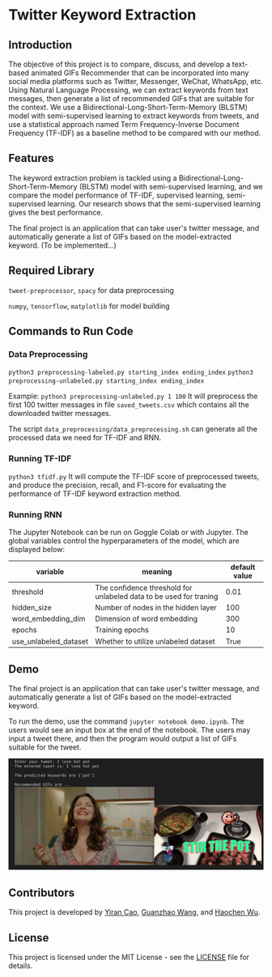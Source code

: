 # Twitter Keyword Extraction

## Introduction

The objective of this project is to compare, discuss, and develop a text-based animated GIFs Recommender that can be incorporated into many social media platforms such as Twitter, Messenger, WeChat, WhatsApp, etc. Using Natural Language Processing, we can extract keywords from text messages, then generate a list of recommended GIFs that are suitable for the context.
We use a Bidirectional-Long-Short-Term-Memory (BLSTM) model with semi-supervised learning to extract keywords from tweets, and use a statistical approach named Term Frequency-Inverse Document Frequency (TF-IDF) as a baseline method to be compared with our method.

## Features

The keyword extraction problem is tackled using a Bidirectional-Long-Short-Term-Memory (BLSTM) model with semi-supervised learning, and we compare the model performance of TF-IDF, supervised learning, semi-supervised learning. Our research shows that the semi-supervised learning gives the best performance.

The final project is an application that can take user's twitter message, and automatically generate a list of GIFs based on the model-extracted keyword. (To be implemented...)

## Required Library

`tweet-preprocessor`, `spacy` for data preprocessing

`numpy`, `tensorflow`, `matplotlib` for model building

## Commands to Run Code

### Data Preprocessing

`python3 preprocessing-labeled.py starting_index ending_index`
`python3 preprocessing-unlabeled.py starting_index ending_index`

Example:
`python3 preprocessing-unlabeled.py 1 100`
It will preprocess the first 100 twitter messages in file `saved_tweets.csv` which contains all the downloaded twitter messages.

The script `data_preprocessing/data_preprocessing.sh` can generate all the processed data we need for TF-IDF and RNN.

### Running TF-IDF

`python3 tfidf.py`
It will compute the TF-IDF score of preprocessed tweets, and produce the precision, recall, and F1-score for evaluating the performance of TF-IDF keyword extraction method.

### Running RNN

The Jupyter Notebook can be run on Goggle Colab or with Jupyter. The global variables control the hyperparameters of the model, which are displayed below:

| variable              | meaning                                                            | default value |
| --------------------- | ------------------------------------------------------------------ | ------------- |
| threshold             | The confidence threshold for unlabeled data to be used for traning | 0.01          |
| hidden_size           | Number of nodes in the hidden layer                                | 100           |
| word_embedding_dim    | Dimension of word embedding                                        | 300           |
| epochs                | Training epochs                                                    | 10            |
| use_unlabeled_dataset | Whether to utilize unlabeled dataset                               | True          |

## Demo

The final project is an application that can take user's twitter message, and automatically generate a list of GIFs based on the model-extracted keyword. 

To run the demo, use the command `jupyter notebook demo.ipynb`. The users would see an input box at the end of the notebook. The users may input a tweet there, and then the program would output a list of GIFs suitable for the tweet. 

![Demo](demo.png)

## Contributors

This project is developed by [Yiran Cao](https://github.com/yiran0427), [Guanzhao Wang](https://github.com/g95wang), and [Haochen Wu](https://github.com/JasonWu1103).

## License

This project is licensed under the MIT License - see the [LICENSE](LICENSE) file for details.
